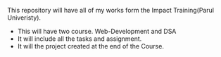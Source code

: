 This repository will have all of my works form the Impact Training(Parul Univeristy).
- This will have two course. Web-Development and DSA
- It will include all the tasks and assignment.
- It will the project created at the end of the Course.
